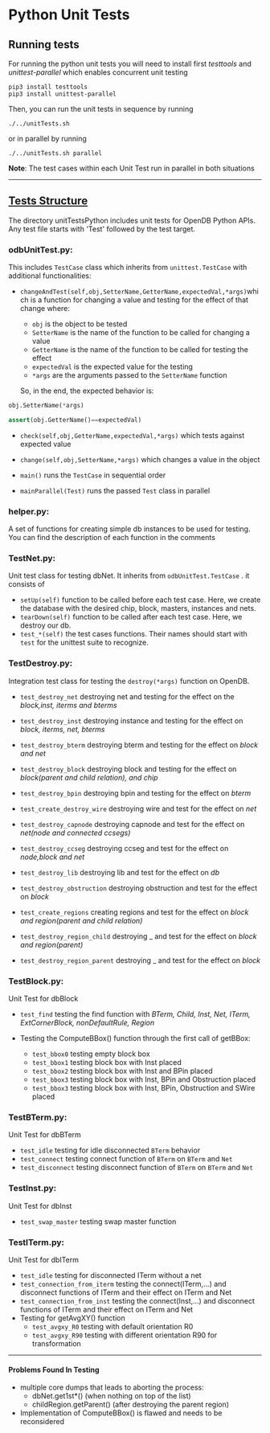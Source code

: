  # Python Unit Tests

## Running tests

For running the python unit tests you will need to install first *testtools* and *unittest-parallel* which enables concurrent unit testing

```shell
pip3 install testtools
pip3 install unittest-parallel
```

Then, you can run the unit tests  in sequence by running

```shell
./../unitTests.sh
```

or in parallel by running

```shell
./../unitTests.sh parallel
```

**Note**: The test cases within each Unit Test run in parallel in both situations

--------------------------------------------------------------------------

## <u>Tests Structure</u>

The directory unitTestsPython includes unit tests for OpenDB Python APIs. Any test file starts with 'Test' followed by the test target.

### odbUnitTest.py:

This includes `TestCase` class which inherits from `unittest.TestCase` with additional functionalities:

* `changeAndTest(self,obj,SetterName,GetterName,expectedVal,*args)`which is a function for changing a value and testing for the effect of that change where:

  * `obj` is the object to be tested
  * `SetterName` is the name of the function to be called for changing a value
  * `GetterName` is the name of the function to be called for testing the effect
  * `expectedVal` is the expected value for the testing
  * `*args` are the arguments passed to the `SetterName` function

  So, in the end, the expected behavior is:

```python
obj.SetterName(*args)

assert(obj.GetterName()==expectedVal)
```


* `check(self,obj,GetterName,expectedVal,*args)` which tests against expected value

* `change(self,obj,SetterName,*args)` which changes a value in the object

* `main()` runs the `TestCase` in sequential order

* `mainParallel(Test)` runs the passed `Test` class in parallel

### helper.py:

A set of functions for creating simple db instances to be used for testing.  You can find the description of each function in the comments

### TestNet.py:

Unit test class for testing dbNet. It inherits from `odbUnitTest.TestCase` . it consists of

* `setUp(self)` function to be called before each test case. Here, we create the database with the desired chip, block, masters, instances and nets.
* `tearDown(self)` function to be called after each test case. Here, we destroy our db.
* `test_*(self)` the test cases functions. Their names should start with `test` for the unittest suite to recognize.

### TestDestroy.py:

Integration test class for testing the `destroy(*args)` function on OpenDB.

* `test_destroy_net` destroying net and testing for the effect on the *block,inst, iterms and bterms*
* `test_destroy_inst` destroying instance and testing for the effect on *block, iterms, net, bterms*
* `test_destroy_bterm` destroying bterm and testing for the effect on *block and net*
* `test_destroy_block` destroying block and testing for the effect on *block(parent and child relation), and chip*
* `test_destroy_bpin` destroying bpin and testing for the effect on *bterm*
* `test_create_destroy_wire` destroying wire and test for the effect on *net*
* `test_destroy_capnode` destroying capnode and test for the effect on *net(node and connected ccsegs)*
* `test_destroy_ccseg` destroying ccseg and test for the effect on *node,block and net*

* `test_destroy_lib` destroying lib and test for the effect on *db*

* `test_destroy_obstruction` destroying obstruction and test for the effect on *block*
* `test_create_regions` creating regions and test for the effect on *block and region(parent and child relation)*
* `test_destroy_region_child` destroying _ and test for the effect on *block and region(parent)*

* `test_destroy_region_parent` destroying _ and test for the effect on *block*

### TestBlock.py:

Unit Test for dbBlock

* `test_find` testing the find function with *BTerm, Child, Inst, Net, ITerm, ExtCornerBlock, nonDefaultRule, Region*

* Testing the ComputeBBox() function through the first call of getBBox:
  * `test_bbox0` testing empty block box
  * `test_bbox1` testing block box with Inst placed
  * `test_bbox2` testing block box with Inst and BPin placed
  * `test_bbox3` testing block box with Inst, BPin and Obstruction placed
  * `test_bbox3` testing block box with Inst, BPin, Obstruction and SWire placed

### TestBTerm.py:

Unit Test for dbBTerm

* `test_idle` testing for idle disconnected  `BTerm` behavior
* `test_connect` testing connect function of `BTerm` on `BTerm` and `Net`
* `test_disconnect` testing disconnect function of `BTerm` on `BTerm` and `Net`

### TestInst.py:

Unit Test for dbInst

* `test_swap_master` testing swap master function

### TestITerm.py:

Unit Test for dbITerm

* `test_idle` testing for disconnected ITerm without a net
* `test_connection_from_iterm` testing the connect(ITerm,...) and disconnect functions of ITerm and their effect on ITerm and Net
* `test_connection_from_inst` testing the connect(Inst,...) and disconnect functions of ITerm and their effect on ITerm and Net
* Testing for getAvgXY() function
  * `test_avgxy_R0` testing with default orientation R0
  * `test_avgxy_R90` testing with different orientation R90 for transformation

--------------------------

#### Problems Found In Testing

* multiple core dumps that leads to aborting the process:
  * dbNet.get1st*()			(when nothing on top of the list)
  * childRegion.getParent()       (after destroying the parent region)
* Implementation of ComputeBBox() is flawed and needs to be reconsidered
